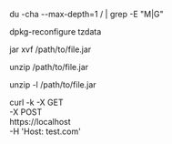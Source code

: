 

<!-- get directory sizes of a path / -->
du -cha --max-depth=1 / | grep -E "M|G"

<!-- change the servers timezone -->
dpkg-reconfigure tzdata

<!-- Extract JAR file -->
jar xvf /path/to/file.jar
<!-- or -->
unzip /path/to/file.jar

<!-- lists all files inside zip file -->
unzip -l /path/to/file.jar

<!-- curl set header -->
curl -k -X GET \
  -X POST \
  https://localhost \
  -H 'Host: test.com'

